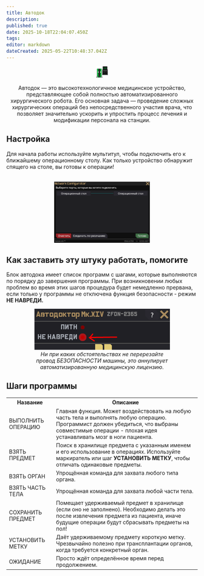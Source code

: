 ```yaml
---
title: Автодок
description: 
published: true
date: 2025-10-18T22:04:07.450Z
tags: 
editor: markdown
dateCreated: 2025-05-22T10:48:37.042Z
---
```


<center>
  <div class="info-item-container">
    <img src="/guides/idle.png" class="autodoc-img">
    <p>Автодок — это высокотехнологичное медицинское устройство, представляющее собой полностью автоматизированного хирургического робота. Его основная задача — проведение сложных хирургических операций без непосредственного участия врача, что позволяет значительно ускорить и упростить процесс лечения и модификации персонала на станции.</p>
  </div>
</center>

<h2>Настройка</h2>

<p>Для начала работы используйте мультитул, чтобы подключить его к ближайшему операционному столу. Как только устройство обнаружит спящего на столе, вы готовы к операции!</p>
<br>
<center>
<img src="/guides/medicine/autodoc/doc+mul.png" style="width: 50%;">
</center>

<h2>Как заставить эту штуку работать, помогите</h2>

<p>Блок автодока имеет список программ с шагами, которые выполняются по порядку до завершения программы.
При возникновении любых проблем во время этих шагов процедура будет немедленно прервана, если только у программы не отключена функция безопасности - режим <strong>НЕ НАВРЕДИ.</strong></p>
<p>
<center>
<img src="/guides/medicine/autodoc/dontharm.png"><br>
<i>Ни при каких обстоятельствах не перерезайте<br> провод БЕЗОПАСНОСТИ машины, это аннулирует<br> автоматизированную медицинскую лицензию.</i>
</center>

<h2>Шаги программы</h2>

<table>
  <tr>
		<th>Название</th>
    <th>Описание</th>
  </tr>
  <tr>
    <td>ВЫПОЛНИТЬ ОПЕРАЦИЮ</td>
    <td>Главная функция. Может воздействовать на любую часть тела и выполнять любую операцию. Программист должен убедиться, что выбраны совместимые операции - плохая идея устанавливать мозг в ноги пациента.</td>
	</tr>
  <tr>
    <td>ВЗЯТЬ ПРЕДМЕТ</td>
    <td>Поиск в хранилище предмета с указанным именем и его использование в операциях. Используйте маркиратель или шаг <strong>УСТАНОВИТЬ МЕТКУ</strong>, чтобы отличать одинаковые предметы.</td>
  </tr>
  <tr>
    <td>ВЗЯТЬ ОРГАН</td>
    <td>Упрощённая команда для захвата любого типа органа.</td>
  </tr>
  <tr>
    <td>ВЗЯТЬ ЧАСТЬ ТЕЛА</td>
    <td>Упрощённая команда для захвата любой части тела.</td>
  </tr>
  <tr>
    <td>СОХРАНИТЬ ПРЕДМЕТ</td>
    <td>Помещает удерживаемый предмет в хранилище (если оно не заполнено). Необходимо делать это после извлечения предмета из пациента, иначе будущие операции будут сбрасывать предметы на пол!</td>
  </tr>
  <tr>
    <td>УСТАНОВИТЬ МЕТКУ</td>
    <td>Даёт удерживаемому предмету короткую метку. Чрезвычайно полезно при трансплантации органов, когда требуется конкретный орган.</td>
  </tr>
  <tr>
    <td>ОЖИДАНИЕ</td>
    <td>Просто ждёт определённое время перед продолжением.</td>
  </tr>
</table>


